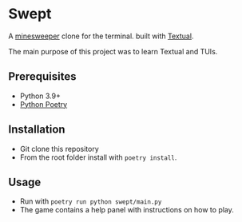 # Swept

A [minesweeper](https://en.wikipedia.org/wiki/Minesweeper\_\(video_game\)) clone for the terminal. built with [Textual](https://github.com/Textualize/textual).

The main purpose of this project was to learn Textual and TUIs.

## Prerequisites

- Python 3.9+
- [Python Poetry](https://python-poetry.org/)

## Installation

- Git clone this repository
- From the root folder install with `poetry install`.

## Usage

- Run with `poetry run python swept/main.py`
- The game contains a help panel with instructions on how to play.

